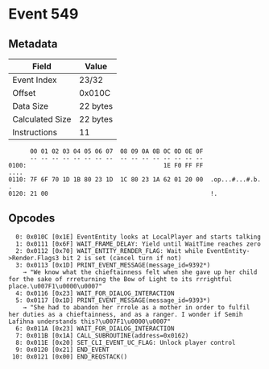# Event 549

## Metadata

| Field           | Value    |
|-----------------|----------|
| Event Index     | 23/32    |
| Offset          | 0x010C   |
| Data Size       | 22 bytes |
| Calculated Size | 22 bytes |
| Instructions    | 11       |

```
      00 01 02 03 04 05 06 07  08 09 0A 0B 0C 0D 0E 0F
      -- -- -- -- -- -- -- --  -- -- -- -- -- -- -- --
0100:                                      1E F0 FF FF              ....
0110: 7F 6F 70 1D 1B 80 23 1D  1C 80 23 1A 62 01 20 00  .op...#...#.b. .
0120: 21 00                                             !.              
```

## Opcodes

```
  0: 0x010C [0x1E] EventEntity looks at LocalPlayer and starts talking
  1: 0x0111 [0x6F] WAIT_FRAME_DELAY: Yield until WaitTime reaches zero
  2: 0x0112 [0x70] WAIT_ENTITY_RENDER_FLAG: Wait while EventEntity->Render.Flags3 bit 2 is set (cancel turn if not)
  3: 0x0113 [0x1D] PRINT_EVENT_MESSAGE(message_id=9392*)
    → "We know what the chieftainness felt when she gave up her child for the sake of rrreturning the Bow of Light to its rrrightful place.\u007F1\u0000\u0007"
  4: 0x0116 [0x23] WAIT_FOR_DIALOG_INTERACTION
  5: 0x0117 [0x1D] PRINT_EVENT_MESSAGE(message_id=9393*)
    → "She had to abandon her rrrole as a mother in order to fulfil her duties as a chieftainness, and as a ranger. I wonder if Semih Lafihna understands this?\u007F1\u0000\u0007"
  6: 0x011A [0x23] WAIT_FOR_DIALOG_INTERACTION
  7: 0x011B [0x1A] CALL_SUBROUTINE(address=0x0162)
  8: 0x011E [0x20] SET_CLI_EVENT_UC_FLAG: Unlock player control
  9: 0x0120 [0x21] END_EVENT
 10: 0x0121 [0x00] END_REQSTACK()
```
